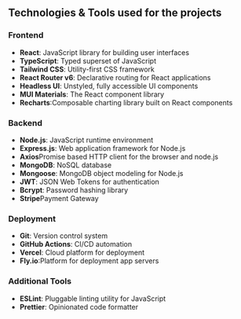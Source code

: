 <!DOCTYPE html>
<html>

<body>



<h2>Technologies & Tools used for the projects</h2>

<h3>Frontend</h3>
<ul>
    <li><strong>React</strong>: JavaScript library for building user interfaces</li>
    <li><strong>TypeScript</strong>: Typed superset of JavaScript</li>
    <li><strong>Tailwind CSS</strong>: Utility-first CSS framework</li>
    <li><strong>React Router v6</strong>: Declarative routing for React applications</li>
    <li><strong>Headless UI</strong>: Unstyled, fully accessible UI components</li>
    <li><strong>MUI Materials</strong>: The React component library</li>
    <li><strong>Recharts</strong>:Composable charting library built on React components</li>
</ul>

<h3>Backend</h3>
<ul>
    <li><strong>Node.js</strong>: JavaScript runtime environment</li>
    <li><strong>Express.js</strong>: Web application framework for Node.js</li>
    <li><strong>Axios</strong>Promise based HTTP client for the browser and node.js</li>
    <li><strong>MongoDB</strong>: NoSQL database</li>
    <li><strong>Mongoose</strong>: MongoDB object modeling for Node.js</li>
    <li><strong>JWT</strong>: JSON Web Tokens for authentication</li>
    <li><strong>Bcrypt</strong>: Password hashing library</li>
    <li><strong>Stripe</strong>Payment Gateway</li>
</ul>

<h3> Deployment</h3>
<ul>
    <li><strong>Git</strong>: Version control system</li>
    <li><strong>GitHub Actions</strong>: CI/CD automation</li>
    <li><strong>Vercel</strong>: Cloud platform for deployment</li>
    <li><strong>Fly.io</strong>:Platform for deployment app servers </li>
</ul>

<h3>Additional Tools</h3>
<ul>
    <li><strong>ESLint</strong>: Pluggable linting utility for JavaScript</li>
    <li><strong>Prettier</strong>: Opinionated code formatter</li>
</ul>



</body>
</html>
